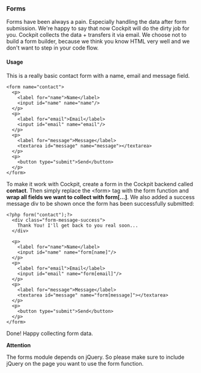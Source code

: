 ### Forms

Forms have been always a pain. Especially handling the data after form submission. 
We're happy to say that now Cockpit will do the dirty job for you. Cockpit collects the data + transfers it via email. We choose not to build a form builder, because we think you know HTML very well and we don't want to step in your code flow.

#### Usage

This is a really basic contact form with a name, email and message field.

    <form name="contact">
      <p>
        <label for="name">Name</label>
        <input id="name" name="name"/>
      </p>
      <p>
        <label for="email">Email</label>
        <input id="email" name="email"/>
      </p>
      <p>
        <label for="message">Message</label>
        <textarea id="message" name="message"></textarea>
      </p>
      <p>
        <button type="submit">Send</button>
      </p>
    </form>


To make it work with Cockpit, create a form in the Cockpit backend called **contact**. Then simply replace the &lt;form&gt; tag with the form function and **wrap all fields we want to collect with form[...]**. We also added a success message div to be shown once the form has been successfully submitted:


    <?php form("contact");?>
      <div class="form-message-success">
        Thank You! I'll get back to you real soon...
      </div>

      <p>
        <label for="name">Name</label>
        <input id="name" name="form[name]"/>
      </p>
      <p>
        <label for="email">Email</label>
        <input id="email" name="form[email]"/>
      </p>
      <p>
        <label for="message">Message</label>
        <textarea id="message" name="form[message]"></textarea>
      </p>
      <p>
        <button type="submit">Send</button>
      </p>
    </form>


Done! Happy collecting form data.


<div class="uk-alert uk-alert-warning">
    <strong><i class="uk-icon-exclamation-triangle"></i> Attention</strong>
    <p>
        The forms module depends on jQuery. So please make sure to include jQuery on the page you want to use the form function.
    </p>
</div>
